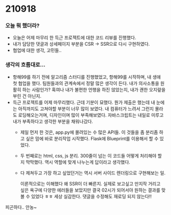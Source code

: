 # 210918

### 오늘 뭐 했더라?

- 오늘은 어제 마무리 한 득근 프로젝트에 대한 코드 리뷰를 진행했다.
- 내가 담당한 댓글과 상세페이지 부분을 CSR → SSR으로 다시 구현하였다.
- 협업에 대한 생각, 고민들..

### 생각의 흐름대로...

- 항해99를 하기 전에 알고리즘 스터디를 진행했었고, 항해99를 시작하며, 내 생애 첫 협업을 했다. 팀원들과의 관계속에서 정말 많은 생각이 든다. 내가 의사소통을 원활히 하는 사람인가? 혹여나 내가 불편한 언행을 하진 않았는지, 내가 괜한 오지랖을 부린 건 아닌지.
- 득근 프로젝트를 어제 마무리했다. 근데 기분이 묘했다. 뭔가 제출은 했는데 내 눈에는 아직까지도 고쳐야할 부분이 너무 많이 보였다. 내 컴퓨터가 느려서 그런지 몰라도 로딩해오는거며, 디자인이며 많이 부족해보였다. 자바스크립트는 내일로 미루고 내가 부족하다고 생각한 부분을 채워나갔다.
    - 제일 먼저 한 것은, app.py에 몰려있는 수 많은 API들. 이 것들을 좀 분리좀 하고 싶은 맘에 바로 분리작업 시작했다. Flask에 Blueprint를 이용해서 할 수 있었다.
    - 두 번째로는 html, css, js 분리. 300줄이 넘는 이 코드들 어떻게 처리해야 할지 막막했다. 역시 역할에 맞게 나누는게 답이라고 생각했다.
    - 다 제쳐두고 가장 하고 싶었던거는 역시 서버 사이드 렌더링으로 구현해보는 일.

        이론적으로는 이해했다 왜 SSR이 더 빠른지. 실제로 보고싶고 만지작 거리고 싶은 욕구에 다양한 에러들을 보았지만 결국 02시가 되어서야 원하는 결과를 맞볼 수 있었다 ㅎㅎ 세상 실감한다. 댓글을 수정해도 재로딩 되지 않는다!!

피곤하다.. 안농~
